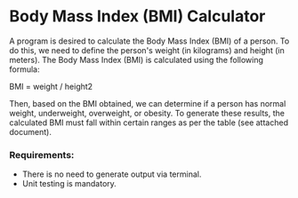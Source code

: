 # Body Mass Index (BMI) Calculator

A program is desired to calculate the Body Mass Index (BMI) of a person. To do this, we need to define the person's weight (in kilograms) and height (in meters). The Body Mass Index (BMI) is calculated using the following formula:

BMI = weight / height2

Then, based on the BMI obtained, we can determine if a person has normal weight, underweight, overweight, or obesity. To generate these results, the calculated BMI must fall within certain ranges as per the table (see attached document).

### Requirements:
- There is no need to generate output via terminal.
- Unit testing is mandatory.